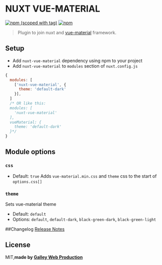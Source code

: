 # NUXT VUE-MATERIAL
[![npm (scoped with tag)](https://img.shields.io/npm/v/nuxt-vue-material/latest.svg?style=flat-square)](https://npmjs.com/package/nuxt-vue-material)
[![npm](https://img.shields.io/npm/dt/nuxt-vue-material.svg?style=flat-square)](https://npmjs.com/package/nuxt-vue-material)

> Plugin to join nuxt and [vue-material](https://github.com/vuematerial/vue-material) framework.

## Setup
- Add `nuxt-vue-material` dependency using npm to your project
- Add `nuxt-vue-material` to `modules` section of `nuxt.config.js`
```js
{
  modules: [
    ['nuxt-vue-material', {
      theme: 'default-dark'
    }],
  ]
  /* OR like this:
  modules: [
    'nuxt-vue-material'
  ],
  vueMaterial: {
    theme: 'default-dark'
  }*/
}
```

## Module options

### `css`
- Default: `true`
Adds `vue-material.min.css` and `theme` css to the start of `options.css[]`

### `theme`
Sets vue-material theme
- Default: `default`
- Options: `default`, `default-dark`, `black-green-dark`, `black-green-light`

##Changelog
[Release Notes](./CHANGELOG.md)

## License
MIT,**made by [Galley Web Production](https://galley.online/)**